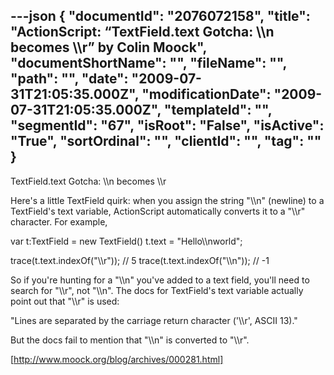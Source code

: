 ---json
{
  "documentId": "2076072158",
  "title": "ActionScript: “TextField.text Gotcha: &bsol;&bsol;n becomes &bsol;&bsol;r” by Colin Moock",
  "documentShortName": "",
  "fileName": "",
  "path": "",
  "date": "2009-07-31T21:05:35.000Z",
  "modificationDate": "2009-07-31T21:05:35.000Z",
  "templateId": "",
  "segmentId": "67",
  "isRoot": "False",
  "isActive": "True",
  "sortOrdinal": "",
  "clientId": "",
  "tag": ""
}
---

TextField.text Gotcha: &bsol;&bsol;n becomes &bsol;&bsol;r

Here's a little TextField quirk: when you assign the string &quot;&bsol;&bsol;n&quot; (newline) to a TextField's text variable, ActionScript automatically converts it to a &quot;&bsol;&bsol;r&quot; character. For example,

var t:TextField = new TextField()
t.text = &quot;Hello&bsol;&bsol;nworld&quot;;

trace(t.text.indexOf(&quot;&bsol;&bsol;r&quot;)); // 5
trace(t.text.indexOf(&quot;&bsol;&bsol;n&quot;)); // -1

So if you're hunting for a &quot;&bsol;&bsol;n&quot; you've added to a text field, you'll need to search for &quot;&bsol;&bsol;r&quot;, not &quot;&bsol;&bsol;n&quot;. The docs for TextField's text variable actually point out that &quot;&bsol;&bsol;r&quot; is used:

&quot;Lines are separated by the carriage return character ('&bsol;&bsol;r', ASCII 13).&quot;

But the docs fail to mention that &quot;&bsol;&bsol;n&quot; is converted to &quot;&bsol;&bsol;r&quot;.

[http://www.moock.org/blog/archives/000281.html]
